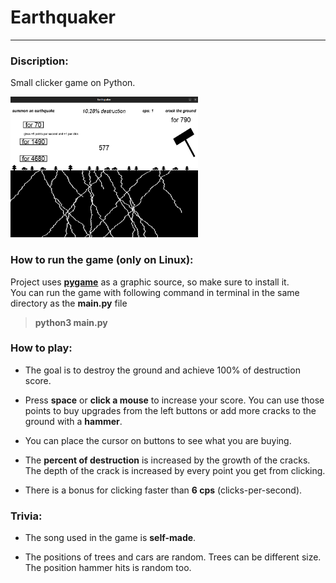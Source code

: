 # Earthquaker

---

### Discription:

Small clicker game on Python.

<img src="screenshots/midgame.png" width="300" height="225">

### How to run the game (only on Linux):

Project uses [**pygame**](https://www.pygame.org/wiki/GettingStarted)
as a graphic source, so make sure to install it.  
You can run the game with following command in terminal in the 
same directory as the **main.py** file
> **python3 main.py**

### How to play:

* The goal is to destroy the ground and achieve 100% of destruction score.

* Press **space** or **click a mouse** to increase your score.
You can use those points to buy upgrades from the left buttons
or add more cracks to the ground with a **hammer**.

* You can place the cursor on buttons to see what you are buying.

* The **percent of destruction** is increased by the growth of the cracks.
The depth of the crack is increased by every point you get from clicking.

* There is a bonus for clicking faster than **6 cps** (clicks-per-second).

### Trivia:

* The song used in the game is **self-made**.

* The positions of trees and cars are random. Trees can be different size.
The position hammer hits is random too.
